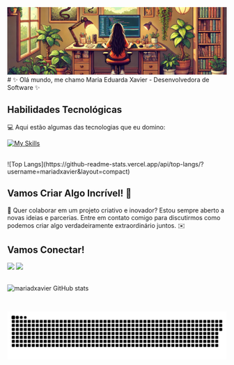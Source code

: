 <div align="center">
  <img src="./assets/bg-wide-cropped.jpg" alt="Pixel Art Garota Codando" />
</div>
# ✨ Olá mundo, me chamo Maria Eduarda Xavier - Desenvolvedora de Software ✨

## Habilidades Tecnológicas

💻 Aqui estão algumas das tecnologias que eu domino:

[![My Skills](https://skillicons.dev/icons?i=typescript,javascript,react,mongo,html,css,git,visualstudio)](https://skillicons.dev)

<br/>
![Top Langs](https://github-readme-stats.vercel.app/api/top-langs/?username=mariadxavier&layout=compact)

## Vamos Criar Algo Incrível! 💫

💬 Quer colaborar em um projeto criativo e inovador? Estou sempre aberto a novas ideias e parcerias. Entre em contato comigo para discutirmos como podemos criar algo verdadeiramente extraordinário juntos. ✉️

## Vamos Conectar!

<div> 
  <a href = "pro.maduxavier@gmail.com"><img src="https://img.shields.io/badge/-Gmail-%23333?style=for-the-badge&logo=gmail&logoColor=white" target="_blank"></a>
  <a href="https://www.linkedin.com/in/mariadxavier/" target="_blank"><img src="https://img.shields.io/badge/-LinkedIn-%230077B5?style=for-the-badge&logo=Linkedin&logoColor=white" target="_blank"></a> 
</div>

 <br/>

![mariadxavier GitHub stats](https://github-readme-stats.vercel.app/api/?username=mariadxavier\&show_icons=true\&title_color=fff\&icon_color=f07529\&text_color=f07529\&bg_color=1f1024)

<br/>
<div align="center">

![snake gif](https://github.com/mariadxavier/mariadxavier/blob/output/github-snake-dark.svg)

</div>
